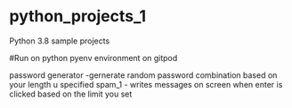 # python_projects_1
Python 3.8 sample projects

#Run on python pyenv environment on gitpod

password generator -gernerate random password combination based on your length u specified
spam_1 - writes messages on screen when enter is clicked based on the limit you set
